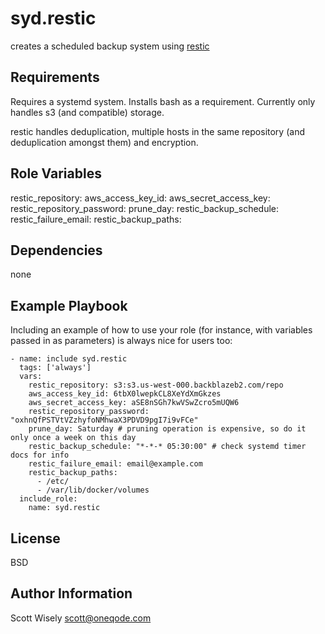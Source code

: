 syd.restic
=========

creates a scheduled backup system using [restic](https://restic.readthedocs.io)

Requirements
------------

Requires a systemd system. Installs bash as a requirement. Currently only handles s3 (and compatible) storage.

restic handles deduplication, multiple hosts in the same repository (and deduplication amongst them) and encryption.

Role Variables
--------------

restic_repository:
aws_access_key_id:
aws_secret_access_key:
restic_repository_password:
prune_day:
restic_backup_schedule:
restic_failure_email:
restic_backup_paths:

Dependencies
------------

none

Example Playbook
----------------

Including an example of how to use your role (for instance, with variables passed in as parameters) is always nice for users too:

    - name: include syd.restic
      tags: ['always']
      vars:
        restic_repository: s3:s3.us-west-000.backblazeb2.com/repo
        aws_access_key_id: 6tbX0lwepkCL8XeYdXmGkzes
        aws_secret_access_key: aSE8nSGh7kwVSwZcro5mUQW6
        restic_repository_password: "oxhnQfPSTVtVZzhyfoNMhwaX3PDVD9pgI7i9vFCe"
        prune_day: Saturday # pruning operation is expensive, so do it only once a week on this day
        restic_backup_schedule: "*-*-* 05:30:00" # check systemd timer docs for info
        restic_failure_email: email@example.com
        restic_backup_paths:
          - /etc/
          - /var/lib/docker/volumes
      include_role:
        name: syd.restic

License
-------

BSD

Author Information
------------------

Scott Wisely <scott@oneqode.com>
